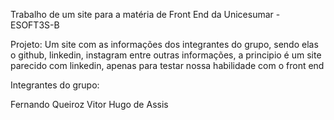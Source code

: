 Trabalho de um site para a matéria de Front End da Unicesumar - ESOFT3S-B

Projeto: Um site com as informações dos integrantes do grupo, sendo elas o github, linkedin, instagram entre outras informações, a principio é um site parecido com linkedin, apenas para testar
nossa habilidade com o front end

Integrantes do grupo:

  Fernando Queiroz
  Vitor Hugo de Assis
